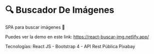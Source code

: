 # 🔍 Buscador De Imágenes

SPA para buscar imágenes 📸

Puedes ver la demo en este link: https://react-buscar-img.netlify.app/

Tecnologías: React JS - Bootstrap 4 - API Rest Pública Pixabay
